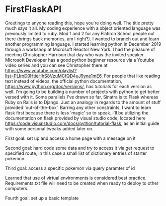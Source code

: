 # FirstFlaskAPI

Greetings to anyone reading this, hope you're doing well. The title pretty much says it all. My coding experience with a object oriented language was previously limited to ruby. Mod 1 and 2 for any Flatiron School people out there (brings back memories, am I right?). I wanted to branch out and learn another programming language. I started learning python in December 2019 through a workshop at Microsoft Reactor New York. I had the pleasure of meeting Christopher Harrison that day who was the invited speaker. Microsoft Developer has a good python beginner resource via a Youtube video series and you can see Christopher there at https://www.youtube.com/playlist?list=PLlrxD0HtieHhS8VzuMCfQD4uJ9yne1mE6. For people that like reading text instead of videos, the official python documentation, https://www.python.org/doc/versions/, has tutorials for each version as well. I'm going to be building a number of projects with python to get better versed with it. Some parallels I've drawn so far, Sinatra is to Flask whereas Ruby on Rails is to Django. Just an analogy in regards to the amount of stuff provided 'out-of-the-box'. Barring any other constraints, I want to learn flask first because there is less 'magic' so to speak. I'll be utilizing the documentation on flask provided by visual studio code, located here https://code.visualstudio.com/docs/python/tutorial-flask, as an initial guide with some personal tweaks added later on.

First goal: set up and access a home page with a message on it

Second goal: hard code some data and try to access it via get request to specified route, in this case a small list of dictionary entries of starter pokemon

Third goal: access a specific pokemon via query paramter of id

Learned that use of virtual environments is considered best practice. Requirements.txt file will need to be created when ready to deploy to other computers.

Fourth goal: set up a basic template

